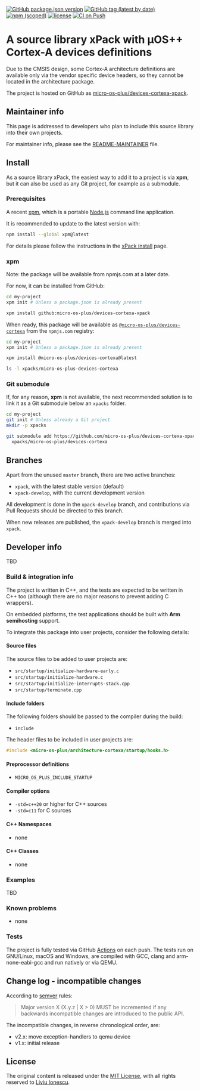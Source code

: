[![GitHub package.json version](https://img.shields.io/github/package-json/v/micro-os-plus/devices-cortexa-xpack)](https://github.com/micro-os-plus/devices-cortexa-xpack/blob/xpack/package.json)
[![GitHub tag (latest by date)](https://img.shields.io/github/v/tag/micro-os-plus/devices-cortexa-xpack)](https://github.com/micro-os-plus/devices-cortexa-xpack/tags/)
[![npm (scoped)](https://img.shields.io/npm/v/@micro-os-plus/devices-cortexa.svg?color=blue)](https://www.npmjs.com/package/@micro-os-plus/devices-cortexa/)
[![license](https://img.shields.io/github/license/micro-os-plus/devices-cortexa-xpack)](https://github.com/micro-os-plus/devices-cortexa-xpack/blob/xpack/LICENSE)
[![CI on Push](https://github.com/micro-os-plus/devices-cortexa-xpack/actions/workflows/CI.yml/badge.svg)](https://github.com/micro-os-plus/devices-cortexa-xpack/actions/workflows/CI.yml)

# A source library xPack with µOS++ Cortex-A devices definitions

Due to the CMSIS design, some Cortex-A architecture definitions are
available only via the vendor specific device headers, so they
cannot be located in the architecture package.

The project is hosted on GitHub as
[micro-os-plus/devices-cortexa-xpack](https://github.com/micro-os-plus/devices-cortexa-xpack).

## Maintainer info

This page is addressed to developers who plan to include this source
library into their own projects.

For maintainer info, please see the
[README-MAINTAINER](README-MAINTAINER.md) file.

## Install

As a source library xPack, the easiest way to add it to a project is via
**xpm**, but it can also be used as any Git project, for example as a submodule.

### Prerequisites

A recent [xpm](https://xpack.github.io/xpm/),
which is a portable [Node.js](https://nodejs.org/) command line application.

It is recommended to update to the latest version with:

```sh
npm install --global xpm@latest
```

For details please follow the instructions in the
[xPack install](https://xpack.github.io/install/) page.

### xpm

Note: the package will be available from npmjs.com at a later date.

For now, it can be installed from GitHub:

```sh
cd my-project
xpm init # Unless a package.json is already present

xpm install github:micro-os-plus/devices-cortexa-xpack
```

When ready, this package will be available as
[`@micro-os-plus/devices-cortexa`](https://www.npmjs.com/package/@micro-os-plus/devices-cortexa)
from the `npmjs.com` registry:

```sh
cd my-project
xpm init # Unless a package.json is already present

xpm install @micro-os-plus/devices-cortexa@latest

ls -l xpacks/micro-os-plus-devices-cortexa
```

### Git submodule

If, for any reason, **xpm** is not available, the next recommended
solution is to link it as a Git submodule below an `xpacks` folder.

```sh
cd my-project
git init # Unless already a Git project
mkdir -p xpacks

git submodule add https://github.com/micro-os-plus/devices-cortexa-xpack.git \
  xpacks/micro-os-plus/devices-cortexa
```

## Branches

Apart from the unused `master` branch, there are two active branches:

- `xpack`, with the latest stable version (default)
- `xpack-develop`, with the current development version

All development is done in the `xpack-develop` branch, and contributions via
Pull Requests should be directed to this branch.

When new releases are published, the `xpack-develop` branch is merged
into `xpack`.

## Developer info

TBD

### Build & integration info

The project is written in C++, and the tests are expected to be
written in C++ too (although there are no
major reasons to prevent adding C wrappers).

On embedded platforms, the test applications should be built with
**Arm semihosting** support.

To integrate this package into user projects, consider the following details:

#### Source files

The source files to be added to user projects are:

- `src/startup/initialize-hardware-early.c`
- `src/startup/initialize-hardware.c`
- `src/startup/initialize-interrupts-stack.cpp`
- `src/startup/terminate.cpp`

#### Include folders

The following folders should be passed to the compiler during the build:

- `include`

The header files to be included in user projects are:

```c++
#include <micro-os-plus/architecture-cortexa/startup/hooks.h>
```

#### Preprocessor definitions

- `MICRO_OS_PLUS_INCLUDE_STARTUP`

#### Compiler options

- `-std=c++20` or higher for C++ sources
- `-std=c11` for C sources

#### C++ Namespaces

- none

#### C++ Classes

- none

### Examples

TBD

### Known problems

- none

### Tests

The project is fully tested via GitHub
[Actions](https://github.com/micro-os-plus/devices-cortexa-xpack/actions/)
on each push.
The tests run on GNU/Linux, macOS and Windows, are compiled with GCC,
clang and arm-none-eabi-gcc and run natively or via QEMU.

## Change log - incompatible changes

According to [semver](https://semver.org) rules:

> Major version X (X.y.z | X > 0) MUST be incremented if any
backwards incompatible changes are introduced to the public API.

The incompatible changes, in reverse chronological order,
are:

- v2.x: move exception-handlers to qemu device
- v1.x: initial release

## License

The original content is released under the
[MIT License](https://opensource.org/licenses/MIT/),
with all rights reserved to
[Liviu Ionescu](https://github.com/ilg-ul/).
